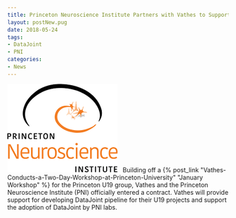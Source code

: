 ```yaml
---
title: Princeton Neuroscience Institute Partners with Vathes to Support the Adoption of DataJoint
layout: postNew.pug
date: 2018-05-24 
tags:
- DataJoint
- PNI
categories: 
- News
---
```

![alt text](./static/posts/Princeton-Neuroscience-Institute-Partners-with-Vathes-to-Support-the-Adoption-of-DataJoint/PNI%20logo.png "PNI Logo")
&nbsp;
Building off a {% post_link "Vathes-Conducts-a-Two-Day-Workshop-at-Princeton-University" "January Workshop" %} for the Princeton U19 group, Vathes and the Princeton Neuroscience Institute (PNI) officially entered a contract. Vathes will provide support for developing DataJoint pipeline for their U19 projects and support the adoption of DataJoint by PNI labs.

<!-- more -->